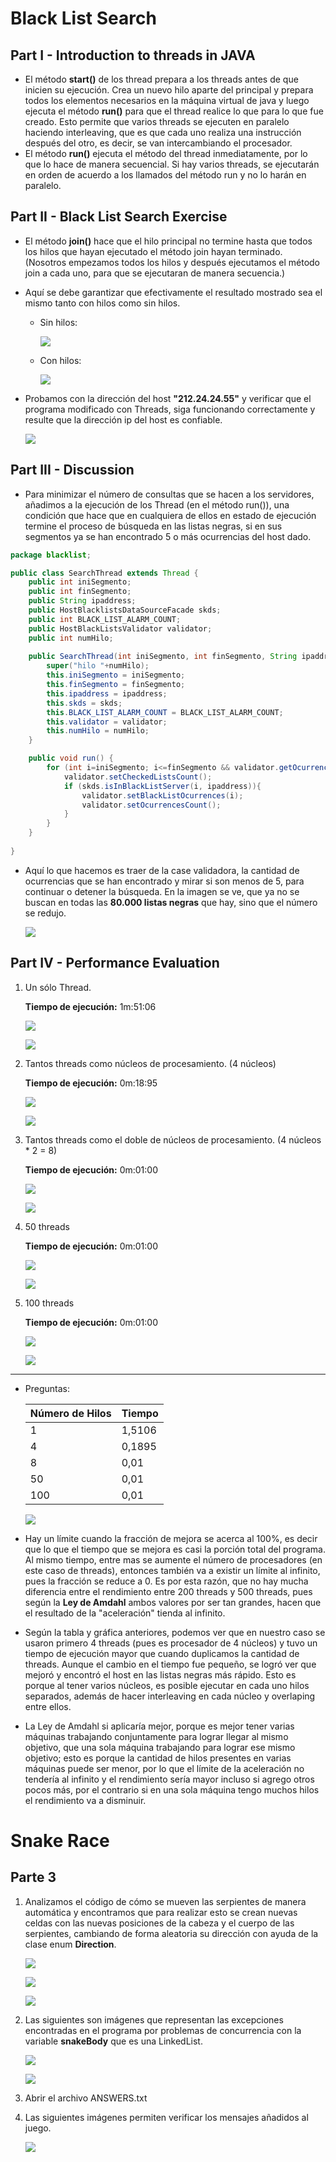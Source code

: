 # Black List Search
## Part I - Introduction to threads in JAVA
- El método **start()** de los thread prepara a los threads antes de que inicien su ejecución. Crea un nuevo hilo aparte del principal y prepara todos los elementos necesarios en la máquina virtual de java y luego ejecuta el método **run()** para que el thread realice lo que para lo que fue creado. Esto permite que varios threads se ejecuten en paralelo haciendo interleaving, que es que cada uno realiza una instrucción después del otro, es decir, se van intercambiando el procesador.
- El método **run()** ejecuta el método del thread inmediatamente, por lo que lo hace de manera secuencial. Si hay varios threads, se ejecutarán en orden de acuerdo a los llamados del método run y no lo harán en paralelo.
## Part II - Black List Search Exercise
- El método **join()** hace que el hilo principal no termine hasta que todos los hilos que hayan ejecutado el método join hayan terminado. (Nosotros empezamos todos los hilos y después ejecutamos el método join a cada uno, para que se ejecutaran de manera secuencia.)
- Aquí se debe garantizar que efectivamente el resultado mostrado sea el mismo tanto con hilos como sin hilos.
	- Sin hilos:


		![](/black-list-search/src/main/resources/ResultadoSinThreads.png)
	- Con hilos:


		![](/black-list-search/src/main/resources/resultadoConHilos1.png)
- Probamos con la dirección del host **"212.24.24.55"** y verificar que el programa modificado con Threads, siga funcionando correctamente y resulte que la dirección ip del host es confiable.

	![](/black-list-search/src/main/resources/resultadoConHilos2.png)
## Part III - Discussion
- Para minimizar el número de consultas que se hacen a los servidores, añadimos a la ejecución de los Thread (en el método run()), una condición que hace que en cualquiera de ellos en estado de ejecución termine el proceso de búsqueda en las listas negras, si en sus segmentos ya se han encontrado 5 o más ocurrencias del host dado.

```java
package blacklist;

public class SearchThread extends Thread {
	public int iniSegmento;
	public int finSegmento;
	public String ipaddress;
	public HostBlacklistsDataSourceFacade skds;
	public int BLACK_LIST_ALARM_COUNT;
	public HostBlackListsValidator validator;
	public int numHilo;
	
	public SearchThread(int iniSegmento, int finSegmento, String ipaddress, int numHilo, HostBlacklistsDataSourceFacade skds, int BLACK_LIST_ALARM_COUNT, HostBlackListsValidator validator) throws InterruptedException {
		super("hilo "+numHilo);
		this.iniSegmento = iniSegmento;
		this.finSegmento = finSegmento;
		this.ipaddress = ipaddress;
		this.skds = skds;
		this.BLACK_LIST_ALARM_COUNT = BLACK_LIST_ALARM_COUNT;
		this.validator = validator;
		this.numHilo = numHilo;
	}	

	public void run() {			
		for (int i=iniSegmento; i<=finSegmento && validator.getOcurrencesCount()<BLACK_LIST_ALARM_COUNT; i++) {
			validator.setCheckedListsCount();          
            if (skds.isInBlackListServer(i, ipaddress)){
            	validator.setBlackListOcurrences(i);              
                validator.setOcurrencesCount();
            }
        }
	}
	
}
```

- Aquí lo que hacemos es traer de la case validadora, la cantidad de ocurrencias que se han encontrado y mirar si son menos de 5, para continuar o detener la búsqueda. En la imagen se ve, que ya no se buscan en todas las **80.000 listas negras** que hay, sino que el número se redujo.

	![](/black-list-search/src/main/resources/ResultadoOptimizado.PNG)
## Part IV - Performance Evaluation
1. Un sólo Thread.

	**Tiempo de ejecución:** 1m:51:06
	
	![](/black-list-search/src/main/resources/UnSoloThread.PNG)

	![](/black-list-search/src/main/resources/JVisualUnSoloThread.PNG)

2. Tantos threads como núcleos de procesamiento. (4 núcleos)

    **Tiempo de ejecución:** 0m:18:95
	
	![](/black-list-search/src/main/resources/VariosThreadProcesador.PNG)

	![](/black-list-search/src/main/resources/JVisualVariosThreadProcesador.PNG)

3. Tantos threads como el doble de núcleos de procesamiento. (4 núcleos * 2 = 8)

	**Tiempo de ejecución:** 0m:01:00
	
	![](/black-list-search/src/main/resources/VariosThreadProcesadorPor2.PNG)

	![](/black-list-search/src/main/resources/JVisualVariosThreadProcesadorPor2.PNG)

4. 50 threads

	**Tiempo de ejecución:** 0m:01:00
	
	![](/black-list-search/src/main/resources/50Threads.PNG)

	![](/black-list-search/src/main/resources/JVisual50Threads.PNG)

5. 100 threads

	**Tiempo de ejecución:** 0m:01:00
	
	![](/black-list-search/src/main/resources/100Threads.PNG)

	![](/black-list-search/src/main/resources/JVisual100Threads.PNG)
---
- Preguntas:

	| Número de   Hilos | Tiempo |
	|-------------------|--------|
	|         1         | 1,5106 |
	|         4         | 0,1895 |
	|         8         |  0,01  |
	|         50        |  0,01  |
	|        100        |  0,01  |
	
	![](/black-list-search/src/main/resources/nucleosVsTiempo.png)

- Hay un límite cuando la fracción de mejora se acerca al 100%, es decir que lo que el tiempo que se mejora es casi la porción total del programa. Al mismo tiempo, entre mas se aumente el número de procesadores (en este caso de threads), entonces también va a existir un límite al infinito, pues la fracción se reduce a 0. Es por esta razón, que no hay mucha diferencia entre el rendimiento entre 200 threads y 500 threads, pues según la **Ley de Amdahl** ambos valores por ser tan grandes, hacen que el resultado de la "aceleración" tienda al infinito.
- Según la tabla y gráfica anteriores, podemos ver que en nuestro caso se usaron primero 4 threads (pues es procesador de 4 núcleos) y tuvo un tiempo de ejecución mayor que cuando duplicamos la cantidad de threads. Aunque el cambio en el tiempo fue pequeño, se logró ver que mejoró y encontró el host en las listas negras más rápido. Esto es porque al tener varios núcleos, es posible ejecutar en cada uno hilos separados, además de hacer interleaving en cada núcleo y overlaping entre ellos.
- La Ley de Amdahl si aplicaría mejor, porque es mejor tener varias máquinas trabajando conjuntamente para lograr llegar al mismo objetivo, que una sola máquina trabajando para lograr ese mismo objetivo; esto es porque la cantidad de hilos presentes en varias máquinas puede ser menor, por lo que el límite de la aceleración no tendería al infinito y el rendimiento sería mayor incluso si agrego otros pocos más, por el contrario si en una sola máquina tengo muchos hilos el rendimiento va a disminuir.

# Snake Race
## Parte 3
1. Analizamos el código de cómo se mueven las serpientes de manera automática y encontramos que para realizar esto se crean nuevas celdas con las nuevas posiciones de la cabeza y el cuerpo de las serpientes, cambiando de forma aleatoria su dirección con ayuda de la clase enum **Direction**.

	![](/SNAKE_RACE/src/main/resources/funcionamientoSnakes1.PNG)

	![](/SNAKE_RACE/src/main/resources/funcionamientoSnakes2.png)

	![](/SNAKE_RACE/src/main/resources/funcionamientoSnakes3.png)
2. Las siguientes son imágenes que representan las excepciones encontradas en el programa por problemas de concurrencia con la variable **snakeBody** que es una LinkedList.

	![](/SNAKE_RACE/src/main/resources/excepcionEncontrada.PNG)


	![](/SNAKE_RACE/src/main/resources/excepcionEncontrada2.PNG)
3. Abrir el archivo ANSWERS.txt
4. Las siguientes imágenes permiten verificar los mensajes añadidos al juego.

	![](/SNAKE_RACE/src/main/resources/PruebaMensajes.PNG)
